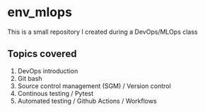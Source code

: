 # env_mlops

This is a small repository I created during a DevOps/MLOps class


## Topics covered

1. DevOps introduction
2. Git bash
3. Source control management (SGM) / Version control
4. Continous testing / Pytest
5. Automated testing / Github Actions / Workflows